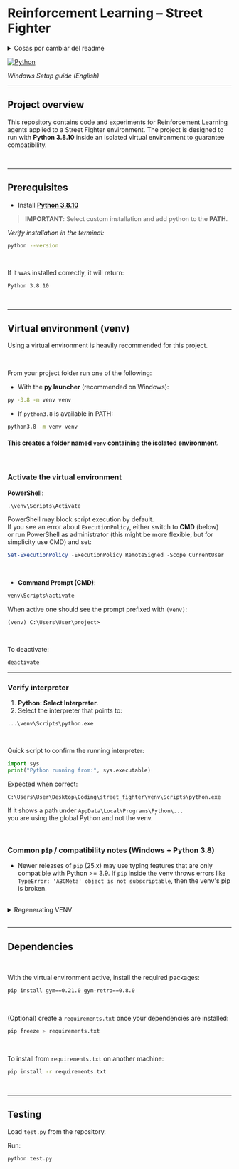 # Reinforcement Learning – Street Fighter

<details>
  <summary>Cosas por cambiar del readme</summary>
    - instalar jupyther
    - en \roms ejecutar:   python -m retro.import
    - ejecutar test.py en el venv:  python test.py
    <br>
    Press <kbd>Ctrl</kbd> + <kbd>C</kbd> to copy
    H<sub>2</sub>O and x<sup>2</sup>
    <details>
      <summary>Click to expand</summary>
        This content is hidden by default!
        ```python
        print("Hidden code example")
        ```
    </details>
</details>



[![Python](https://img.shields.io/badge/python-3.8.10-blue.svg)](https://www.python.org/)

_Windows Setup guide (English)_

---

## Project overview

This repository contains code and experiments for Reinforcement Learning agents applied to a Street Fighter environment. The project is designed to run with **Python 3.8.10** inside an isolated virtual environment to guarantee compatibility.



<br>


---

## Prerequisites
- Install [**Python 3.8.10**](https://www.python.org/downloads/release/python-3810/)

> **IMPORTANT**: Select custom installation and add python to the **PATH**.
  
_Verify installation in the terminal:_

```bash
python --version
```
<br>

If it was installed correctly, it will return:
```
Python 3.8.10
```


<br>


---

## Virtual environment (venv)

Using a virtual environment is heavily recommended for this project. 

<br>

From your project folder run one of the following:

- With the **py launcher** (recommended on Windows):

```bash
py -3.8 -m venv venv
```

- If `python3.8` is available in PATH:

```bash
python3.8 -m venv venv
```

#### This creates a folder named `venv` containing the isolated environment.

<br>

### Activate the virtual environment

**PowerShell**:

```powershell
.\venv\Scripts\Activate
```

PowerShell may block script execution by default.  
If you see an error about `ExecutionPolicy`, either switch to **CMD** (below)  
or run PowerShell as administrator (this might be more flexible, but for simplicity use CMD) and set:

```powershell
Set-ExecutionPolicy -ExecutionPolicy RemoteSigned -Scope CurrentUser
```

<br>

- **Command Prompt (CMD)**:

```cmd
venv\Scripts\activate
```

When active one should see the prompt prefixed with `(venv)`:

```
(venv) C:\Users\User\project>
```

<br>

To deactivate:

```bash
deactivate
```

---

### Verify interpreter

1. **Python: Select Interpreter**.  
2. Select the interpreter that points to:

```
...\venv\Scripts\python.exe
```

<br>

Quick script to confirm the running interpreter:

```python
import sys
print("Python running from:", sys.executable)
```

Expected when correct:

```
C:\Users\User\Desktop\Coding\street_fighter\venv\Scripts\python.exe
```

If it shows a path under `AppData\Local\Programs\Python\...`  
you are using the global Python and not the venv.


<br>

### Common `pip` / compatibility notes (Windows + Python 3.8)
- Newer releases of `pip` (25.x) may use typing features that are only compatible with Python >= 3.9. If `pip` inside the venv throws errors like `TypeError: 'ABCMeta' object is not subscriptable`, then the venv's pip is broken.

<br>
<details>
  <summary>Regenerating VENV</summary>

  
  <br>
  
  1. Remove the broken venv:

  ```cmd
  rmdir /s /q venv
  ```
  <br>
  
  2. Recreate it with Python 3.8:
  
  ```cmd
  py -3.8 -m venv venv
  ```
  <br>
  
  3. Activate and verify `pip`:
  
  ```cmd
  venv\Scripts\activate
  pip --version
  ```
  
  You should see a `pip` version in the `23.x` series.
  
  ---
</details>


<br>


---
## Dependencies
<br>

With the virtual environment active, install the required packages:

```bash
pip install gym==0.21.0 gym-retro==0.8.0
```


<br>

(Optional) create a `requirements.txt` once your dependencies are installed:

```bash
pip freeze > requirements.txt
```
<br>

To install from `requirements.txt` on another machine:

```bash
pip install -r requirements.txt
```


<br>


---
## Testing
Load `test.py` from the repository.

Run:

```bash
python test.py
```
